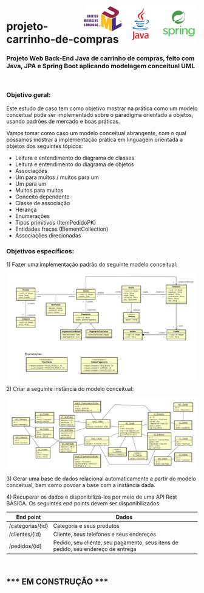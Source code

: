<img src="logo-spring2.png" align="right" width="100">
<img src="logo-java.png" align="right" width="100">
<img src="UML_logo.svg.png" align="right" width="100">

# projeto-carrinho-de-compras

<h3>Projeto Web Back-End Java de carrinho de compras, feito com Java, JPA e Spring Boot aplicando modelagem conceitual UML</h3>
<br>


<h3>Objetivo geral:</h3>

<p>Este estudo de caso tem como objetivo mostrar na prática como um modelo conceitual pode ser implementado
sobre o paradigma orientado a objetos, usando padrões de mercado e boas práticas.</p>

<p>Vamos tomar como caso um modelo conceitual abrangente, com o qual possamos mostrar a implementação prática
em linguagem orientada a objetos dos seguintes tópicos:</p>

<ul>
<li> Leitura e entendimento do diagrama de classes</li>
<li> Leitura e entendimento do diagrama de objetos</li>
<li> Associações</li>
<li> Um para muitos / muitos para um</li>
<li> Um para um</li>
<li> Muitos para muitos</li>
<li> Conceito dependente</li>
<li> Classe de associação</li>
<li> Herança</li>
<li> Enumerações</li>
<li> Tipos primitivos (ItemPedidoPK)</li>
<li> Entidades fracas (ElementCollection)</li>
<li> Associações direcionadas</li>
</ul>

<h3>Objetivos específicos:</h3>

<p>1) Fazer uma implementação padrão do seguinte modelo conceitual:</p>


<img src="modelo-conceitual.JPG" align="center" width="900">


<p>2) Criar a seguinte instância do modelo conceitual:</p>


<img src="instancia-mc.JPG" align="center" width="900">


<p>3) Gerar uma base de dados relacional automaticamente a partir do modelo conceitual, bem como povoar a base com a instância dada.</p>


<p>4) Recuperar os dados e disponibilizá-los por meio de uma API Rest BÁSICA. Os seguintes end points devem ser disponibilizados:</p>

<table>
<thead>
<tr><th>End point</th><th>Dados</th></tr>
</thead>
<tbody>
<tr><td>/categorias/{id}</td><td>Categoria e seus produtos</td><tr>
<tr><td>/clientes/{id}</td><td>Cliente, seus telefones e seus endereços</td></tr>
<tr><td>/pedidos/{id}</td><td>Pedido, seu cliente, seu pagamento, seus itens de pedido, seu endereço de entrega</td></tr>
</tbody>
</table>

<br>
<h2><strong>*** EM CONSTRUÇÃO ***</strong></h2>